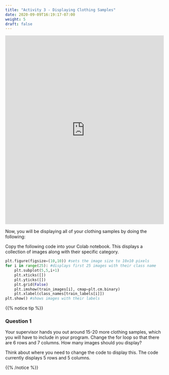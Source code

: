 ```yaml
---
title: "Activity 3 - Displaying Clothing Samples"
date: 2020-09-09T16:19:17-07:00
weight: 5
draft: false
---
```


<iframe width="100%" height="600px" src="https://www.youtube.com/embed/8dMNuQcmx5s" frameborder="0" allow="accelerometer; autoplay; encrypted-media; gyroscope; picture-in-picture" allowfullscreen></iframe>


Now, you will be displaying all of your clothing samples by doing the following:

Copy the following code into your Colab notebook. This displays a collection of images along with their specific category. 

```python
plt.figure(figsize=(10,10)) #sets the image size to 10x10 pixels
for i in range(25): #displays first 25 images with their class name
    plt.subplot(5,5,i+1)
    plt.xticks([])
    plt.yticks([])
    plt.grid(False)
    plt.imshow(train_images[i], cmap=plt.cm.binary) 
    plt.xlabel(class_names[train_labels[i]])
plt.show() #shows images with their labels
```


{{% notice tip %}}
### Question 1

Your supervisor hands you out around 15-20 more clothing samples, which you will have to include in your program.
Change the for loop so that there are 6 rows and 7 columns. How many images should you display?

Think about where you need to change the code to display this. The code currently displays 5 rows and 5 columns.

{{% /notice %}}


